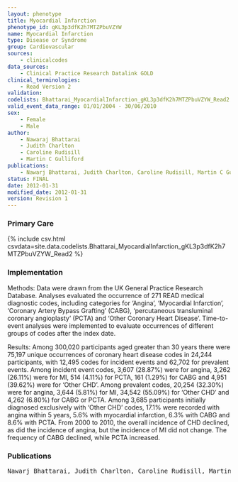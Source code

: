 ```yaml
---
layout: phenotype
title: Myocardial Infarction
phenotype_id: gKL3p3dfK2h7MTZPbuVZYW
name: Myocardial Infarction
type: Disease or Syndrome
group: Cardiovascular
sources: 
    - clinicalcodes
data_sources:
    - Clinical Practice Research Datalink GOLD
clinical_terminologies:
    - Read Version 2
validation:
codelists: Bhattarai_MyocardialInfarction_gKL3p3dfK2h7MTZPbuVZYW_Read2.csv
valid_event_data_range: 01/01/2004 - 30/06/2010
sex:
    - Female
    - Male
author:
    - Nawaraj Bhattarai
    - Judith Charlton
    - Caroline Rudisill
    - Martin C Gulliford  
publications:
    - Nawarj Bhattarai, Judith Charlton, Caroline Rudisill, Martin C Gulliford, Coding, Recording and Incidence of Different Forms of Coronary Heart Disease in Primary Care. PLoS ONE, 7:1, 2012.
status: FINAL
date: 2012-01-31
modified_date: 2012-01-31
version: Revision 1
---
```


### Primary Care

{% include csv.html csvdata=site.data.codelists.Bhattarai_MyocardialInfarction_gKL3p3dfK2h7MTZPbuVZYW_Read2 %}

### Implementation

Methods: 
Data were drawn from the UK General Practice Research Database. Analyses evaluated the occurrence of 271 READ medical diagnostic codes, including categories for ‘Angina’, ‘Myocardial Infarction’, ‘Coronary Artery Bypass Grafting’ (CABG), ‘percutaneous transluminal coronary angioplasty’ (PCTA) and ‘Other Coronary Heart Disease’. Time-to-event analyses were implemented to evaluate occurrences of different groups of codes after the index date.

Results: 
Among 300,020 participants aged greater than 30 years there were 75,197 unique occurrences of coronary heart disease codes in 24,244 participants, with 12,495 codes for incident events and 62,702 for prevalent events. Among incident event codes, 3,607 (28.87%) were for angina, 3,262 (26.11%) were for MI, 514 (4.11%) for PCTA, 161 (1.29%) for CABG and 4,951 (39.62%) were for ‘Other CHD’. Among prevalent codes, 20,254 (32.30%) were for angina, 3,644 (5.81%) for MI, 34,542 (55.09%) for ‘Other CHD’ and 4,262 (6.80%) for CABG or PCTA. Among 3,685 participants initially diagnosed exclusively with ‘Other CHD’ codes, 17.1% were recorded with angina within 5 years, 5.6% with myocardial infarction, 6.3% with CABG and 8.6% with PCTA. From 2000 to 2010, the overall incidence of CHD declined, as did the incidence of angina, but the incidence of MI did not change. The frequency of CABG declined, while PCTA increased.

### Publications

<pre>
Nawarj Bhattarai, Judith Charlton, Caroline Rudisill, Martin C Gulliford, Coding, Recording and Incidence of Different Forms of Coronary Heart Disease in Primary Care. PLoS ONE, 7:1, 2012.
</pre>
